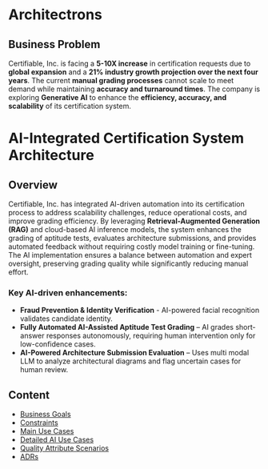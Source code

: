 # Architectrons

## Business Problem
Certifiable, Inc. is facing a **5-10X increase** in certification requests due to **global expansion** and a **21% industry growth projection over the next four years**. The current **manual grading processes** cannot scale to meet demand while maintaining **accuracy and turnaround times**. The company is exploring **Generative AI** to enhance the **efficiency, accuracy, and scalability** of its certification system.

# AI-Integrated Certification System Architecture

## Overview

Certifiable, Inc. has integrated AI-driven automation into its certification process to address scalability challenges, reduce operational costs, and improve grading efficiency. By leveraging **Retrieval-Augmented Generation (RAG)** and cloud-based AI inference models, the system enhances the grading of aptitude tests, evaluates architecture submissions, and provides automated feedback without requiring costly model training or fine-tuning. The AI implementation ensures a balance between automation and expert oversight, preserving grading quality while significantly reducing manual effort.

### Key AI-driven enhancements:
- **Fraud Prevention & Identity Verification** - AI-powered facial recognition validates candidate identity.
- **Fully Automated AI-Assisted Aptitude Test Grading** – AI grades short-answer responses autonomously, requiring human intervention only for low-confidence cases.
- **AI-Powered Architecture Submission Evaluation** – Uses multi modal LLM to analyze architectural diagrams and flag uncertain cases for human review.

## Content
- [Business Goals](business_goals.md)
- [Constraints](constraints.md)
- [Main Use Cases](use_cases.md)
- [Detailed AI Use Cases](ai_use_cases_details.md)
- [Quality Attribute Scenarios](quality_attribute_scenarios.md)
- [ADRs](adrs/)
